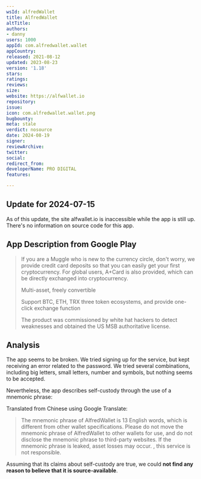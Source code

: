 ```yaml
---
wsId: alfredWallet
title: AlfredWallet
altTitle: 
authors:
- danny
users: 1000
appId: com.alfredwallet.wallet
appCountry: 
released: 2021-08-12
updated: 2023-08-23
version: '1.18'
stars: 
ratings: 
reviews: 
size: 
website: https://alfwallet.io
repository: 
issue: 
icon: com.alfredwallet.wallet.png
bugbounty: 
meta: stale
verdict: nosource
date: 2024-08-19
signer: 
reviewArchive: 
twitter: 
social: 
redirect_from: 
developerName: PRO DIGITAL
features: 

---
```


## Update for 2024-07-15

As of this update, the site alfwallet.io is inaccessible while the app is still up. There's no information on source code for this app.

## App Description from Google Play 

> If you are a Muggle who is new to the currency circle, don't worry, we provide credit card deposits so that you can easily get your first cryptocurrency. For global users, A+Card is also provided, which can be directly exchanged into cryptocurrency.
>
> Multi-asset, freely convertible
> 
> Support BTC, ETH, TRX three token ecosystems, and provide one-click exchange function
>
> The product was commissioned by white hat hackers to detect weaknesses and obtained the US MSB authoritative license.

## Analysis 

The app seems to be broken. We tried signing up for the service, but kept receiving an error related to the password. We tried several combinations, including big letters, small letters, number and symbols, but nothing seems to be accepted. 

Nevertheless, the app describes self-custody through the use of a mnemonic phrase:

Translated from Chinese using Google Translate:

> The mnemonic phrase of AlfredWallet is 13 English words, which is different from other wallet specifications. Please do not move the mnemonic phrase of AlfredWallet to other wallets for use, and do not disclose the mnemonic phrase to third-party websites. If the mnemonic phrase is leaked, asset losses may occur. , this service is not responsible.

Assuming that its claims about self-custody are true, we could **not find any reason to believe that it is source-available**. 